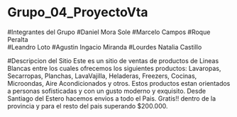 # Grupo_04_ProyectoVta

#Integrantes del Grupo
  #Daniel Mora Sole
  #Marcelo Campos
  #Roque Peralta  
  #Leandro Loto
  #Agustin Ingacio Miranda
  #Lourdes Natalia Castillo

#Descripcion del Sitio
Este es un sitio de ventas de productos de Lineas Blancas entre los cuales ofrecemos los siguientes productos:
Lavaropas, Secarropas, Planchas, LavaVajilla, Heladeras, Freezers, Cocinas, Microondas, Aire Acondicionados y otros.
Estos productos estan orientados a personas sofisticadas y con un gusto moderno y exquisito. 
Desde Santiago del Estero hacemos envios a todo el Pais. Gratis!! dentro de la provincia y para el resto del pais superando $200.000.
